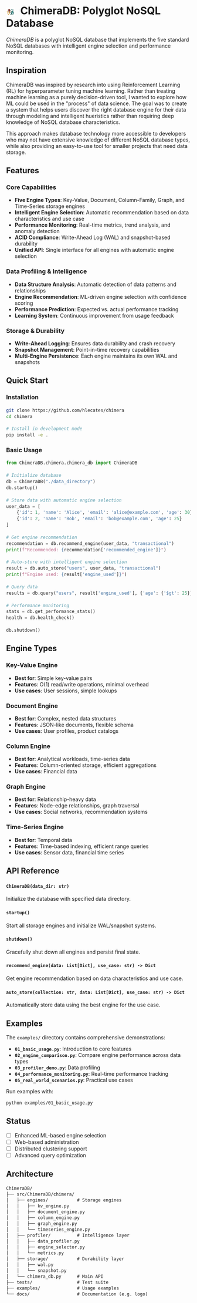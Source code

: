 # <img src="docs/Chimera-Logo.png" alt="Chimera Logo" width="24" height="24" style="vertical-align: middle; margin-right: 8px;"> ChimeraDB: Polyglot NoSQL Database

*ChimeraDB* is a polyglot NoSQL database that implements the five standard  NoSQL databases with intelligent engine selection and performance monitoring.

## Inspiration

ChimeraDB was inspired by research into using Reinforcement Learning (RL) for hyperparameter tuning machine learning. Rather than treating machine learning as a purely decision-driven tool, I wanted to explore how ML could be used in the "process" of data science. The goal was to create a system that helps users discover the right database engine for their data through modeling and intelligent hueristics rather than requiring deep knowledge of NoSQL database characteristics.

This approach makes database technology more accessible to developers who may not have extensive knowledge of different NoSQL database types, while also providing an easy-to-use tool for smaller projects that need data storage.

## Features

### **Core Capabilities**
- **Five Engine Types**: Key-Value, Document, Column-Family, Graph, and Time-Series storage engines
- **Intelligent Engine Selection**: Automatic recommendation based on data characteristics and use case
- **Performance Monitoring**: Real-time metrics, trend analysis, and anomaly detection
- **ACID Compliance**: Write-Ahead Log (WAL) and snapshot-based durability
- **Unified API**: Single interface for all engines with automatic engine selection

### **Data Profiling & Intelligence**
- **Data Structure Analysis**: Automatic detection of data patterns and relationships
- **Engine Recommendation**: ML-driven engine selection with confidence scoring
- **Performance Prediction**: Expected vs. actual performance tracking
- **Learning System**: Continuous improvement from usage feedback

### **Storage & Durability**
- **Write-Ahead Logging**: Ensures data durability and crash recovery
- **Snapshot Management**: Point-in-time recovery capabilities
- **Multi-Engine Persistence**: Each engine maintains its own WAL and snapshots

## Quick Start

### Installation

```bash
git clone https://github.com/hlecates/chimera
cd chimera

# Install in development mode
pip install -e .
```

### Basic Usage

```python
from ChimeraDB.chimera.chimera_db import ChimeraDB

# Initialize database
db = ChimeraDB("./data_directory")
db.startup()

# Store data with automatic engine selection
user_data = [
    {'id': 1, 'name': 'Alice', 'email': 'alice@example.com', 'age': 30},
    {'id': 2, 'name': 'Bob', 'email': 'bob@example.com', 'age': 25}
]

# Get engine recommendation
recommendation = db.recommend_engine(user_data, "transactional")
print(f"Recommended: {recommendation['recommended_engine']}")

# Auto-store with intelligent engine selection
result = db.auto_store("users", user_data, "transactional")
print(f"Engine used: {result['engine_used']}")

# Query data
results = db.query("users", result['engine_used'], {'age': {'$gt': 25}})

# Performance monitoring
stats = db.get_performance_stats()
health = db.health_check()

db.shutdown()
```

## Engine Types

### Key-Value Engine
- **Best for**: Simple key-value pairs
- **Features**: O(1) read/write operations, minimal overhead
- **Use cases**: User sessions, simple lookups

### Document Engine
- **Best for**: Complex, nested data structures
- **Features**: JSON-like documents, flexible schema
- **Use cases**: User profiles, product catalogs

### Column Engine
- **Best for**: Analytical workloads, time-series data
- **Features**: Column-oriented storage, efficient aggregations
- **Use cases**: Financial data

### Graph Engine
- **Best for**: Relationship-heavy data
- **Features**: Node-edge relationships, graph traversal
- **Use cases**: Social networks, recommendation systems

### Time-Series Engine
- **Best for**: Temporal data
- **Features**: Time-based indexing, efficient range queries
- **Use cases**: Sensor data, financial time series

## API Reference

#### `ChimeraDB(data_dir: str)`
Initialize the database with specified data directory.

#### `startup()`
Start all storage engines and initialize WAL/snapshot systems.

#### `shutdown()`
Gracefully shut down all engines and persist final state.

#### `recommend_engine(data: List[Dict], use_case: str) -> Dict`
Get engine recommendation based on data characteristics and use case.

#### `auto_store(collection: str, data: List[Dict], use_case: str) -> Dict`
Automatically store data using the best engine for the use case.


## Examples

The `examples/` directory contains comprehensive demonstrations:

- **`01_basic_usage.py`**: Introduction to core features
- **`02_engine_comparison.py`**: Compare engine performance across data types
- **`03_profiler_demo.py`**: Data profiling
- **`04_performance_monitoring.py`**: Real-time performance tracking
- **`05_real_world_scenarios.py`**: Practical use cases

Run examples with:
```bash
python examples/01_basic_usage.py
```

## Status

- [ ] Enhanced ML-based engine selection
- [ ] Web-based administration
- [ ] Distributed clustering support
- [ ] Advanced query optimization

## Architecture

```
ChimeraDB/
├── src/ChimeraDB/chimera/
│   ├── engines/           # Storage engines
│   │   ├── kv_engine.py
│   │   ├── document_engine.py
│   │   ├── column_engine.py
│   │   ├── graph_engine.py
│   │   └── timeseries_engine.py
│   ├── profiler/          # Intelligence layer
│   │   ├── data_profiler.py
│   │   ├── engine_selector.py
│   │   └── metrics.py
│   ├── storage/           # Durability layer
│   │   ├── wal.py
│   │   └── snapshot.py
│   └── chimera_db.py      # Main API
├── tests/                 # Test suite
├── examples/              # Usage examples
└── docs/                  # Documentation (e.g. logo)
```


